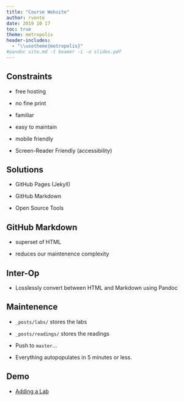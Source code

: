 ```yaml
---
title: "Course Website"
author: rvente
date: 2019 10 17
toc: true
theme: metropolis
header-includes:
  - "\\usetheme{metropolis}"
#pandoc site.md -t beamer -i -o slides.pdf  
---
```


## Constraints

* free hosting

* no fine print

* familiar

* easy to maintain

* mobile friendly

* Screen-Reader Friendly (accessibility)

## Solutions

* GitHub Pages (Jekyll)

* GitHub Markdown

* Open Source Tools

## GitHub Markdown

* superset of HTML

* reduces our maintenence complexity

## Inter-Op

* Losslessly convert between HTML and Markdown
  using Pandoc

## Maintenence

* `_posts/labs/` stores the labs

* `_posts/readings/` stores the readings

* Push to `master`...

* Everything autopopulates in 5 minutes or less.

## Demo

* [Adding a Lab](https://github.com/Hunter-Open-Source-Club/CSCI-127-Site)


